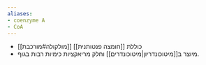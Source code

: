 ```yaml
---
aliases:
- coenzyme A
- CoA
---
```

- [[מולקולה#מורכבת]] כוללת [[חומצה פנטותנית]]
- מיוצר ב[[מיטוכונדריון|מיטוכונדרים]] וחלק מריאקציות כימיות רבות בגוף.